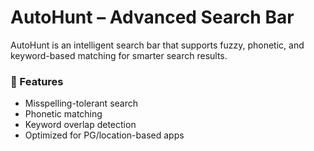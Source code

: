 # AutoHunt – Advanced Search Bar

AutoHunt is an intelligent search bar that supports fuzzy, phonetic, and keyword-based matching for smarter search results.

### 🚀 Features
- Misspelling-tolerant search
- Phonetic matching
- Keyword overlap detection
- Optimized for PG/location-based apps
